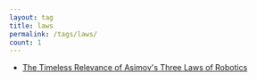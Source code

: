 ```yaml
---
layout: tag
title: laws
permalink: /tags/laws/
count: 1
---
```


- [The Timeless Relevance of Asimov's Three Laws of Robotics](https://roboticworldx.github.io/ai/2024/07/10/asimov.html)

